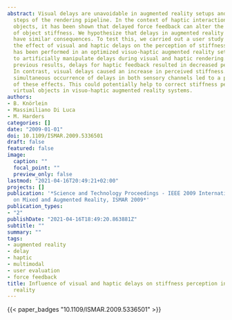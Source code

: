 ```yaml
---
abstract: Visual delays are unavoidable in augmented reality setups and occur in different
  steps of the rendering pipeline. In the context of haptic interaction with virtual
  objects, it has been shown that delayed force feedback can alter the perception
  of object stiffness. We hypothesize that delays in augmented reality systems can
  have similar consequences. To test this, we carried out a user study to investigate
  the effect of visual and haptic delays on the perception of stiffness. The experiment
  has been performed in an optimized visuo-haptic augmented reality setup, which allows
  to artificially manipulate delays during visual and haptic rendering. In line with
  previous results, delays for haptic feedback resulted in decreased perceived stiffness.
  In contrast, visual delays caused an increase in perceived stiffness. However, the
  simultaneous occurrence of delays in both sensory channels led to a partial compensation
  of these effects. This could potentially help to correct stiffness perception of
  virtual objects in visuo-haptic augmented reality systems.
authors:
- B. Knörlein
- Massimiliano Di Luca
- M. Harders
categories: []
date: "2009-01-01"
doi: 10.1109/ISMAR.2009.5336501
draft: false
featured: false
image:
  caption: ""
  focal_point: ""
  preview_only: false
lastmod: "2021-04-16T20:49:21+02:00"
projects: []
publication: '*Science and Technology Proceedings - IEEE 2009 International Symposium
  on Mixed and Augmented Reality, ISMAR 2009*'
publication_types:
- "2"
publishDate: "2021-04-16T18:49:20.863881Z"
subtitle: ""
summary: ""
tags:
- augmented reality
- delay
- haptic
- multimodal
- user evaluation
- force feedback
title: Influence of visual and haptic delays on stiffness perception in augmented
  reality
---
```



{{< paper_badges "10.1109/ISMAR.2009.5336501" >}}
